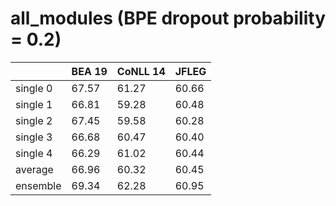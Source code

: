 # all_modules (BPE dropout probability = 0.2)

| | BEA 19 | CoNLL 14 | JFLEG |
| --- | --- | --- | --- |
| single 0 | 67.57 | 61.27 | 60.66 |
| single 1 | 66.81 | 59.28 | 60.48 |
| single 2 | 67.45 | 59.58 | 60.28 |
| single 3 | 66.68 | 60.47 | 60.40 |
| single 4 | 66.29 | 61.02 | 60.44 |
| average  | 66.96 | 60.32 | 60.45 |
| ensemble | 69.34 | 62.28 | 60.95 |


